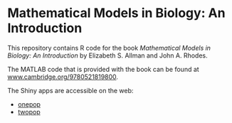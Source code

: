 # Mathematical Models in Biology: An Introduction

This repository contains R code for the book *Mathematical Models in Biology: An Introduction* by Elizabeth S. Allman and John A. Rhodes.

The MATLAB code that is provided with the book can be found at www.cambridge.org/9780521819800.

The Shiny apps are accessible on the web:
* [onepop](https://jtbates.shinyapps.io/onepop/)
* [twopop](https://jtbates.shinyapps.io/twopop/)
